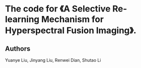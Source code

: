 # The code for 《A Selective Re-learning Mechanism for Hyperspectral Fusion Imaging》.

## Authors
Yuanye Liu, Jinyang Liu, Renwei Dian, Shutao Li
